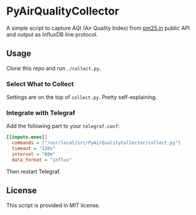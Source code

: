 # PyAirQualityCollector

A simple script to capture AQI (Air Quality Index) from [pm25.in](http://www.pm25.in/) public API and output as InfluxDB line protocol. 

## Usage

Clone this repo and run `./collect.py`. 

### Select What to Collect

Settings are on the top of `collect.py`. Pretty self-explaining.

### Integrate with Telegraf

Add the following part to your `telegraf.conf`:

```ini
[[inputs.exec]]
  commands = ["/usr/local/src/PyAirQualityCollector/collect.py"]
  timeout = "120s"
  interval = "60m"
  data_format = "influx"
```

Then restart Telegraf.

## License

This script is provided in MIT license.